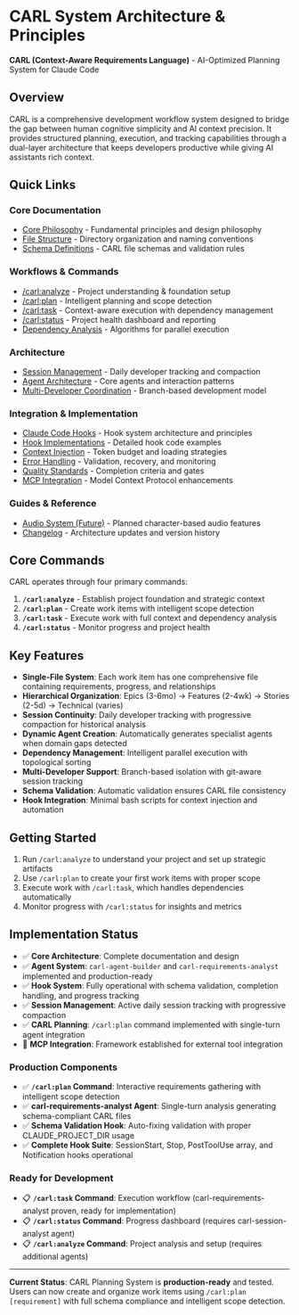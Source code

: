 # CARL System Architecture & Principles

**CARL (Context-Aware Requirements Language)** - AI-Optimized Planning System for Claude Code

## Overview

CARL is a comprehensive development workflow system designed to bridge the gap between human cognitive simplicity and AI context precision. It provides structured planning, execution, and tracking capabilities through a dual-layer architecture that keeps developers productive while giving AI assistants rich context.

## Quick Links

### Core Documentation
- [Core Philosophy](docs/core/philosophy.md) - Fundamental principles and design philosophy
- [File Structure](docs/architecture/file-structure.md) - Directory organization and naming conventions
- [Schema Definitions](docs/architecture/schemas.md) - CARL file schemas and validation rules

### Workflows & Commands
- [/carl:analyze](docs/workflows/analyze.md) - Project understanding & foundation setup
- [/carl:plan](docs/workflows/plan.md) - Intelligent planning and scope detection
- [/carl:task](docs/workflows/task.md) - Context-aware execution with dependency management
- [/carl:status](docs/workflows/status.md) - Project health dashboard and reporting
- [Dependency Analysis](docs/workflows/dependency-analysis.md) - Algorithms for parallel execution

### Architecture
- [Session Management](docs/architecture/session-management.md) - Daily developer tracking and compaction
- [Agent Architecture](docs/architecture/agents.md) - Core agents and interaction patterns
- [Multi-Developer Coordination](docs/architecture/multi-developer.md) - Branch-based development model

### Integration & Implementation
- [Claude Code Hooks](docs/integration/hooks.md) - Hook system architecture and principles
- [Hook Implementations](docs/integration/hook-implementations.md) - Detailed hook code examples
- [Context Injection](docs/integration/context-injection.md) - Token budget and loading strategies
- [Error Handling](docs/integration/error-handling.md) - Validation, recovery, and monitoring
- [Quality Standards](docs/integration/quality-standards.md) - Completion criteria and gates
- [MCP Integration](docs/integration/mcp.md) - Model Context Protocol enhancements

### Guides & Reference
- [Audio System (Future)](docs/guides/audio-system.md) - Planned character-based audio features
- [Changelog](docs/reference/changelog.md) - Architecture updates and version history

## Core Commands

CARL operates through four primary commands:

1. **`/carl:analyze`** - Establish project foundation and strategic context
2. **`/carl:plan`** - Create work items with intelligent scope detection
3. **`/carl:task`** - Execute work with full context and dependency analysis
4. **`/carl:status`** - Monitor progress and project health

## Key Features

- **Single-File System**: Each work item has one comprehensive file containing requirements, progress, and relationships
- **Hierarchical Organization**: Epics (3-6mo) → Features (2-4wk) → Stories (2-5d) → Technical (varies)
- **Session Continuity**: Daily developer tracking with progressive compaction for historical analysis
- **Dynamic Agent Creation**: Automatically generates specialist agents when domain gaps detected
- **Dependency Management**: Intelligent parallel execution with topological sorting
- **Multi-Developer Support**: Branch-based isolation with git-aware session tracking
- **Schema Validation**: Automatic validation ensures CARL file consistency
- **Hook Integration**: Minimal bash scripts for context injection and automation

## Getting Started

1. Run `/carl:analyze` to understand your project and set up strategic artifacts
2. Use `/carl:plan` to create your first work items with proper scope
3. Execute work with `/carl:task`, which handles dependencies automatically
4. Monitor progress with `/carl:status` for insights and metrics

## Implementation Status

- ✅ **Core Architecture**: Complete documentation and design
- ✅ **Agent System**: `carl-agent-builder` and `carl-requirements-analyst` implemented and production-ready
- ✅ **Hook System**: Fully operational with schema validation, completion handling, and progress tracking
- ✅ **Session Management**: Active daily session tracking with progressive compaction
- ✅ **CARL Planning**: `/carl:plan` command implemented with single-turn agent integration
- 🔌 **MCP Integration**: Framework established for external tool integration

### Production Components
- ✅ **`/carl:plan` Command**: Interactive requirements gathering with intelligent scope detection
- ✅ **carl-requirements-analyst Agent**: Single-turn analysis generating schema-compliant CARL files
- ✅ **Schema Validation Hook**: Auto-fixing validation with proper CLAUDE_PROJECT_DIR usage
- ✅ **Complete Hook Suite**: SessionStart, Stop, PostToolUse array, and Notification hooks operational

### Ready for Development
- 📋 **`/carl:task` Command**: Execution workflow (carl-requirements-analyst proven, ready for implementation)
- 📋 **`/carl:status` Command**: Progress dashboard (requires carl-session-analyst agent)
- 📋 **`/carl:analyze` Command**: Project analysis and setup (requires additional agents)

---

**Current Status**: CARL Planning System is **production-ready** and tested. Users can now create and organize work items using `/carl:plan [requirement]` with full schema compliance and intelligent scope detection.